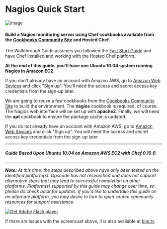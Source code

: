 Nagios Quick Start
==================

  

  

![image](../attachments/19071287/19005499.png)

#### Build a Nagios monitoring server using Chef cookbooks available from the [Cookbooks Community Site](http://cookbooks.opscode.com) and Hosted Chef.

The Walkthrough Guide assumes you followed the [Fast Start
Guide](Fast%20Start%20Guide.html "Fast Start Guide") and have Chef
installed and working with the Hosted Chef platform.

**At the end of this guide, you'll have one Ubuntu 10.04 system running
Nagios in Amazon EC2.**

If you don't already have an account with Amazon AWS, go to [Amazon Web
Sevices](http://aws.amazon.com/) and click "Sign up". You'll need the
access and secret access key credentials from the sign-up later.

  
 We are going to reuse a few cookbooks from the [Cookbooks Community
Site](http://cookbooks.opscode.com) to build the environment. The
**nagios** cookbook is required, of course. The Nagios web interface
will be set up with **apache2**. Finally, we will need the **apt**
cookbook to ensure the package cache is updated.

If you do not already have an account with Amazon AWS, go to [Amazon Web
Sevices](http://aws.amazon.com/) and click "Sign up". You will need the
access and secret access key credentials from the sign-up later.

  

* * * * *

##### Guide Based Upon Ubuntu 10.04 on Amazon AWS EC2 with Chef 0.10.0.

* * * * *

***Note:** At this time, the steps described above have only been tested
on the identified platform(s). Opscode has not researched and does not
support alternative steps that may lead to successful completion on
other platforms. Platform(s) supported by this guide may change over
time, so please do check back for updates. If you'd like to undertake
this guide on an alternate platform, you may desire to turn to open
source community resources for support assistance.*

[![Get Adobe Flash
player](http://www.adobe.com/images/shared/download_buttons/get_flash_player.gif)](http://get.adobe.com/flashplayer/)

If there are issues with the screencast above, it is also available at
[blip.tv](http://blip.tv/opscode/nagios-quick-start-with-chef-4736623).

  
